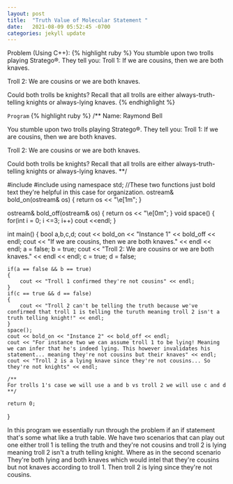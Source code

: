 ```yaml
---
layout: post
title:  "Truth Value of Molecular Statement "
date:   2021-08-09 05:52:45 -0700
categories: jekyll update
---
```

Problem (Using C++):
{% highlight ruby %}
You stumble upon two trolls playing Stratego®. They tell you:
  Troll 1: If we are cousins, then we are both knaves.

  Troll 2: We are cousins or we are both knaves.

Could both trolls be knights? Recall that all trolls are either always-truth-telling knights or always-lying knaves.
{% endhighlight %}

`Program`
{% highlight ruby %}
/**
Name: Raymond Bell




You stumble upon two trolls playing Stratego®. They tell you:
  Troll 1: If we are cousins, then we are both knaves.

  Troll 2: We are cousins or we are both knaves.

Could both trolls be knights? Recall that all trolls are either always-truth-telling knights or always-lying knaves.
**/

#include <iostream>
#include <ostream>
using namespace std;
//These two functions just bold text they're helpful in this case for organization.
ostream& bold_on(ostream& os)
{
    return os << "\e[1m";
}

ostream& bold_off(ostream& os)
{
    return os << "\e[0m";
}
void space()
{
    for(int i = 0; i <=3; i++)
        cout <<endl;
}

int main()
{
    bool a,b,c,d;
    cout << bold_on << "Instance 1" << bold_off << endl;
    cout << "If we are cousins, then we are both knaves." << endl << endl;
    a = false;
    b = true;
    cout << "Troll 2: We are cousins or we are both knaves." << endl << endl;
    c = true;
    d = false;

    if(a == false && b == true)
    {
        cout << "Troll 1 confirmed they're not cousins" << endl;
    }
    if(c == true && d == false)
    {
        cout << "Troll 2 can't be telling the truth because we've confirmed that troll 1 is telling the turuth meaning troll 2 isn't a truth telling knight!" << endl;
    }
    space();
    cout << bold_on << "Instance 2" << bold_off << endl;
    cout << "For instance two we can assume troll 1 to be lying! Meaning we can infer that he's indeed lying. This however invalidates his statement... meaning they're not cousins but their knaves" << endl;
    cout << "Troll 2 is a lying knave since they're not cousins... So they're not knights" << endl;

    /**
    For trolls 1's case we will use a and b vs troll 2 we will use c and d
    **/

    return 0;
}

In this program we essentially run through the problem if an if statement that's some what like a truth table. We have two scenarios that can play out one either troll 1 is telling the truth and they're not cousins and troll 2 is lying meaning troll 2 isn't a truth telling knight. Where as in the second scenario They're both lying and both knaves which would intel that they're cousins but not knaves according to troll 1. Then troll 2 is lying since they're not cousins.  
